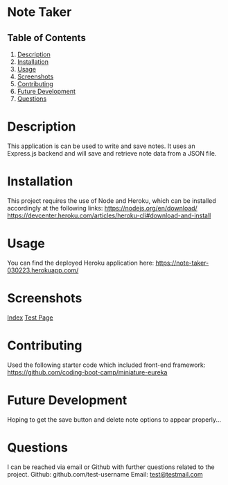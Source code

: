 # Note Taker

## Table of Contents
1. [Description](#description)
2. [Installation](#installation)
3. [Usage](#usage)
4. [Screenshots](#screenshots)
5. [Contributing](#contributing)
6. [Future Development](#future-development)
7. [Questions](#questions)

# Description
This application is can be used to write and save notes. 
It uses an Express.js backend and will save and retrieve note data from a JSON file.

# Installation
This project requires the use of Node and Heroku, which can be installed accordingly at the following links:
https://nodejs.org/en/download/
https://devcenter.heroku.com/articles/heroku-cli#download-and-install

# Usage
You can find the deployed Heroku application here: https://note-taker-030223.herokuapp.com/

# Screenshots
[Index](/public/assets/images/note-taker-index.png)
[Test Page](/public/assets/images/note-taker-test.png)

# Contributing
Used the following starter code which included front-end framework: https://github.com/coding-boot-camp/miniature-eureka

# Future Development
Hoping to get the save button and delete note options to appear properly...

# Questions
I can be reached via email or Github with further questions related to the project.
Github: github.com/test-username
Email: test@testmail.com
